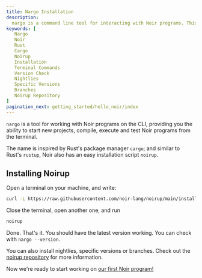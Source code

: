 ```yaml
---
title: Nargo Installation
description:
  nargo is a command line tool for interacting with Noir programs. This page is a quick guide on how to install Nargo through the most common and easy method, noirup
keywords: [
   Nargo
   Noir
   Rust
   Cargo
   Noirup
   Installation
   Terminal Commands
   Version Check
   Nightlies
   Specific Versions
   Branches
   Noirup Repository
]
pagination_next: getting_started/hello_noir/index
---
```


`nargo` is a tool for working with Noir programs on the CLI, providing you the ability to start new projects, compile, execute and test Noir programs from the terminal.

The name is inspired by Rust's package manager `cargo`; and similar to Rust's `rustup`, Noir also has an easy installation script `noirup`.

## Installing Noirup

Open a terminal on your machine, and write:

```bash
curl -L https://raw.githubusercontent.com/noir-lang/noirup/main/install | bash
```

Close the terminal, open another one, and run

```bash
noirup
```

Done. That's it. You should have the latest version working. You can check with `nargo --version`.

You can also install nightlies, specific versions
or branches. Check out the [noirup repository](https://github.com/noir-lang/noirup) for more
information.

Now we're ready to start working on [our first Noir program!](../hello_noir/index.md)
